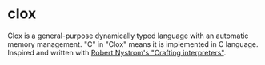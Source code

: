 # clox
Clox is a general-purpose dynamically typed language with an automatic memory management.
"C" in "Clox" means it is implemented in C language.  
Inspired and written with [Robert Nystrom's "Crafting interpreters"](http://craftinginterpreters.com/).
